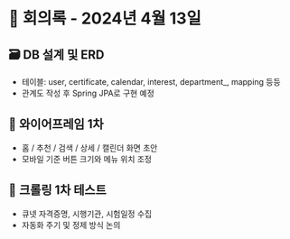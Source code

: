 # 📅 회의록 - 2024년 4월 13일

## 🗃️ DB 설계 및 ERD
- 테이블: user, certificate, calendar, interest, department_, mapping 등등
- 관계도 작성 후 Spring JPA로 구현 예정

## 🧩 와이어프레임 1차
- 홈 / 추천 / 검색 / 상세 / 캘린더 화면 초안
- 모바일 기준 버튼 크기와 메뉴 위치 조정

## 🧪 크롤링 1차 테스트
- 큐넷 자격증명, 시행기관, 시험일정 수집
- 자동화 주기 및 정제 방식 논의
